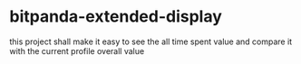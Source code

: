 # bitpanda-extended-display
this project shall make it easy to see the all time spent value and compare it with the current profile overall value
